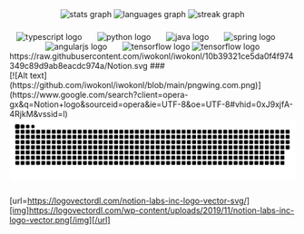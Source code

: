 <div align="center">
  <img src="https://github-readme-stats.vercel.app/api?username=iwokonl&hide_title=true&hide_rank=true&show_icons=true&include_all_commits=true&count_private=true&disable_animations=false&theme=dracula&locale=en&hide_border=true" height="150" alt="stats graph"  />
  <img src="https://github-readme-stats.vercel.app/api/top-langs?username=iwokonl&locale=en&hide_title=true&layout=compact&card_width=320&langs_count=5&theme=dracula&hide_border=true" height="150" alt="languages graph"  />
  <img src="https://streak-stats.demolab.com?user=iwokonl&locale=en&mode=daily&theme=dracula&hide_border=true&border_radius=5" height="150" alt="streak graph"  />
</div>

###

<div align="center">
  <img src="https://skillicons.dev/icons?i=ts" height="38" alt="typescript logo"  />
  <img width="19" />
  <img src="https://skillicons.dev/icons?i=py" height="38" alt="python logo"  />
  <img width="19" />
  <img src="https://skillicons.dev/icons?i=java" height="38" alt="java logo"  />
  <img width="19" />
  <img src="https://skillicons.dev/icons?i=spring" height="38" alt="spring logo"  />
  <img width="19" />
  <img src="https://skillicons.dev/icons?i=angular" height="38" alt="angularjs logo"  />
  <img width="19" />
  <img src="https://skillicons.dev/icons?i=tensorflow" height="38" alt="tensorflow logo"  />
  <img src="[https://skillicons.dev/icons?i=tensorflow](https://raw.githubusercontent.com/iwokonl/iwokonl/10b39321ce5da0f4f974349c89d9ab8eacdc974a/Notion.svg)" height="38" alt="tensorflow logo"  />
</div>
https://raw.githubusercontent.com/iwokonl/iwokonl/10b39321ce5da0f4f974349c89d9ab8eacdc974a/Notion.svg
###

<br clear="both">
[![Alt text](https://github.com/iwokonl/iwokonl/blob/main/pngwing.com.png)](https://www.google.com/search?client=opera-gx&q=Notion+logo&sourceid=opera&ie=UTF-8&oe=UTF-8#vhid=0xJ9xjfA-4RjkM&vssid=l)

<img src="https://raw.githubusercontent.com/iwokonl/iwokonl/output/snake.svg" alt="Snake animation" />

###
[url=https://logovectordl.com/notion-labs-inc-logo-vector-svg/][img]https://logovectordl.com/wp-content/uploads/2019/11/notion-labs-inc-logo-vector.png[/img][/url]
